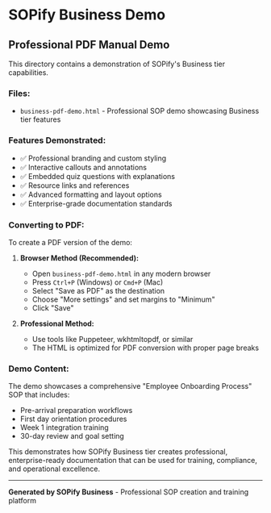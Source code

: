 # SOPify Business Demo

## Professional PDF Manual Demo

This directory contains a demonstration of SOPify's Business tier capabilities.

### Files:
- `business-pdf-demo.html` - Professional SOP demo showcasing Business tier features

### Features Demonstrated:
- ✅ Professional branding and custom styling
- ✅ Interactive callouts and annotations
- ✅ Embedded quiz questions with explanations
- ✅ Resource links and references
- ✅ Advanced formatting and layout options
- ✅ Enterprise-grade documentation standards

### Converting to PDF:
To create a PDF version of the demo:

1. **Browser Method (Recommended):**
   - Open `business-pdf-demo.html` in any modern browser
   - Press `Ctrl+P` (Windows) or `Cmd+P` (Mac)
   - Select "Save as PDF" as the destination
   - Choose "More settings" and set margins to "Minimum"
   - Click "Save"

2. **Professional Method:**
   - Use tools like Puppeteer, wkhtmltopdf, or similar
   - The HTML is optimized for PDF conversion with proper page breaks

### Demo Content:
The demo showcases a comprehensive "Employee Onboarding Process" SOP that includes:
- Pre-arrival preparation workflows
- First day orientation procedures
- Week 1 integration training
- 30-day review and goal setting

This demonstrates how SOPify Business tier creates professional, enterprise-ready documentation that can be used for training, compliance, and operational excellence.

---

**Generated by SOPify Business** - Professional SOP creation and training platform 